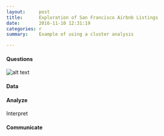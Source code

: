 ```yaml
---
layout:     post
title:      Exploration of San Francisco Airbnb Listings
date:       2016-11-10 12:31:19
categories: r
summary:    Example of using a cluster analysis

---
```


#### Questions

![alt text](https://chrisstroud.github.io/projects/Airbnb-SF/number-clusters.png "Logo Title Text 1")


#### Data
#### Analyze

  Interpret

#### Communicate
